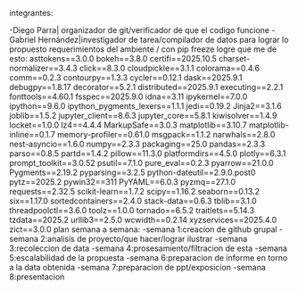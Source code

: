 integrantes:

-Diego Parra| organizador de git/verificador de que el codigo funcione 
-Gabriel Hernández|investigador de tarea/compilador de datos para lograr lo propuesto
requerimientos del ambiente / con pip freeze logre que me de esto:
asttokens==3.0.0
bokeh==3.8.0
certifi==2025.10.5
charset-normalizer==3.4.3
click==8.3.0
cloudpickle==3.1.1
colorama==0.4.6
comm==0.2.3
contourpy==1.3.3
cycler==0.12.1
dask==2025.9.1
debugpy==1.8.17
decorator==5.2.1
distributed==2025.9.1
executing==2.2.1
fonttools==4.60.1
fsspec==2025.9.0
idna==3.11
ipykernel==7.0.0
ipython==9.6.0
ipython_pygments_lexers==1.1.1
jedi==0.19.2
Jinja2==3.1.6
joblib==1.5.2
jupyter_client==8.6.3
jupyter_core==5.8.1
kiwisolver==1.4.9
locket==1.0.0
lz4==4.4.4
MarkupSafe==3.0.3
matplotlib==3.10.7
matplotlib-inline==0.1.7
memory-profiler==0.61.0
msgpack==1.1.2
narwhals==2.8.0
nest-asyncio==1.6.0
numpy==2.3.3
packaging==25.0
pandas==2.3.3
parso==0.8.5
partd==1.4.2
pillow==11.3.0
platformdirs==4.5.0
plotly==6.3.1
prompt_toolkit==3.0.52
psutil==7.1.0
pure_eval==0.2.3
pyarrow==21.0.0
Pygments==2.19.2
pyparsing==3.2.5
python-dateutil==2.9.0.post0
pytz==2025.2
pywin32==311
PyYAML==6.0.3
pyzmq==27.1.0
requests==2.32.5
scikit-learn==1.7.2
scipy==1.16.2
seaborn==0.13.2
six==1.17.0
sortedcontainers==2.4.0
stack-data==0.6.3
tblib==3.1.0
threadpoolctl==3.6.0
toolz==1.0.0
tornado==6.5.2
traitlets==5.14.3
tzdata==2025.2
urllib3==2.5.0
wcwidth==0.2.14
xyzservices==2025.4.0
zict==3.0.0
plan semana a semana:
-semana 1:creacion de github grupal
-semana 2:analisis de proyecto/que hacer/lograr ilustrar
-semana 3:recoleccion de data
-semana 4:prosesamiento/filtracion de esta 
-semana 5:escalabilidad de la propuesta
-semana 6:preparacion de informe en torno a la data obtenida
-semana 7:preparacion de ppt/exposicion 
-semana 8:presentacion 